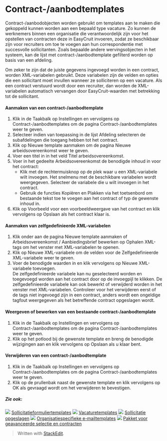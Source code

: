 # Contract-/aanbodtemplates

Contract-/aanbodobjecten worden gebruikt om templates aan te maken die gekoppeld kunnen worden aan een bepaald type vacature. Zo kunnen de werknemers binnen een organisatie die verantwoordelijk zijn voor het opstellen van contracten deze in EasyCruit invoeren, zodat ze beschikbaar zijn voor recruiters om toe te voegen aan hun correspondentie met succesvolle sollicitanten. Zoals bepaalde andere wervingsobjecten in het systeem, kan de lijst met contract-/aanbodtemplate gefilterd worden op basis van een afdeling.

Om zeker te zijn dat de juiste gegevens ingevoegd worden in een contract, worden XML-variabelen gebruikt. Deze variabelen zijn de velden en opties die een sollicitant moet invullen wanneer ze solliciteren op een vacature. Als een contract verstuurd wordt door een recruiter, dan worden de XML-variabelen automatisch vervangen door EasyCruit-waarden met betrekking tot de sollicitant.

#### Aanmaken van een contract-/aanbodtemplate

1.  Klik in de  Taakbalk  op  Instellingen  en vervolgens op  Contract-/aanbodtemplates  om de pagina  Contract-/aanbodtemplates  weer te geven.
2.  Selecteer indien van toepassing in de lijst  Afdeling selecteren  de subafdelingen die toegang hebben tot het contract.
3.  Klik op  Nieuwe template aanmaken  om de pagina  Nieuwe arbeidsovereenkomst  weer te geven.
4.  Voer een titel in in het veld  Titel arbeidsovereenkomst.
5.  Voer in het gedeelte  Arbeidsovereenkomst  de benodigde inhoud in voor het contract:
    -   Klik met de rechtermuisknop op de plek waar u een XML-variabele wilt invoegen. Het snelmenu met de beschikbare variabelen wordt weergegeven. Selecteer de variabele die u wilt invoegen in het contract.
    -   Gebruik de functies Kopiëren en Plakken via het toetsenbord om bestaande tekst toe te voegen aan het contract of typ de gewenste inhoud in.
6.  Klik op  Voorbeeld  voor een voorbeeldweergave van het contract en klik vervolgens op  Opslaan  als het contract klaar is.

#### Aanmaken van zelfgedefinieerde XML-variabelen

1.  Klik onder aan de pagina  Nieuwe template aanmaken of Arbeidsovereenkomst / Aanbiedingsbrief bewerken  op  Ophalen XML-tags  om het venster met XML-variabelen te openen.
2.  Klik op  Nieuwe XML-variabele  om de velden voor de  Zelfgedefinieerde XML-variabele  weer te geven.
3.  Voer de benodigde waarden in en klik vervolgens op  Nieuwe XML-variabele toevoegen.  
    De zelfgedefinieerde variabele kan nu geselecteerd worden en toegevoegd worden aan het contract door op de invoegpijl te klikken. De zelfgedefinieerde variabele kan ook bewerkt of verwijderd worden in het venster met XML-variabelen. Controleer voor het verwijderen eerst of de tags niet ingevoegd zijn in een contract, anders wordt een ongeldige tagfout weergegeven als het betreffende contract opgeslagen wordt.

#### Weergeven of bewerken van een bestaande contract-/aanbodtemplate

1.  Klik in de  Taakbalk  op  Instellingen  en vervolgens op  Contract-/aanbodtemplates  om de pagina  Contract-/aanbodtemplates  weer te geven.
2.  Klik op het potlood bij de gewenste template en breng de benodigde wijzigingen aan en klik vervolgens op  Opslaan  als u klaar bent.

#### Verwijderen van een contract-/aanbodtemplate

1.  Klik in de  Taakbalk  op  Instellingen  en vervolgens op  Contract-/aanbodtemplates  om de pagina  Contract-/aanbodtemplates  weer te geven.
2.  Klik op de prullenbak naast de gewenste template en klik vervolgens op  OK  als gevraagd wordt om het verwijderen te bevestigen.

##### Zie ook:

![](../Resources/Images/icon-document-link.png)  [Sollicitatieformuliertemplates](application_templates.htm)
![](../Resources/Images/icon-document-link.png)  [Vacaturetemplates](vacancy_templates.htm)
![](../Resources/Images/icon-document-link.png)  [Sollicitatie opgeslagen](application_saved.htm)
![](../Resources/Images/icon-document-link.png)  [Organisatiespecifieke e-mailtemplates](customizable_email_templates.htm)
![](../Resources/Images/icon-document-link.png)  [Pakket voor geavanceerde selectie en contracten](advanced_selection_and_contraction_pack.htm)


> Written with [StackEdit](https://stackedit.io/).
<!--stackedit_data:
eyJoaXN0b3J5IjpbMjUyODcxMzYxXX0=
-->